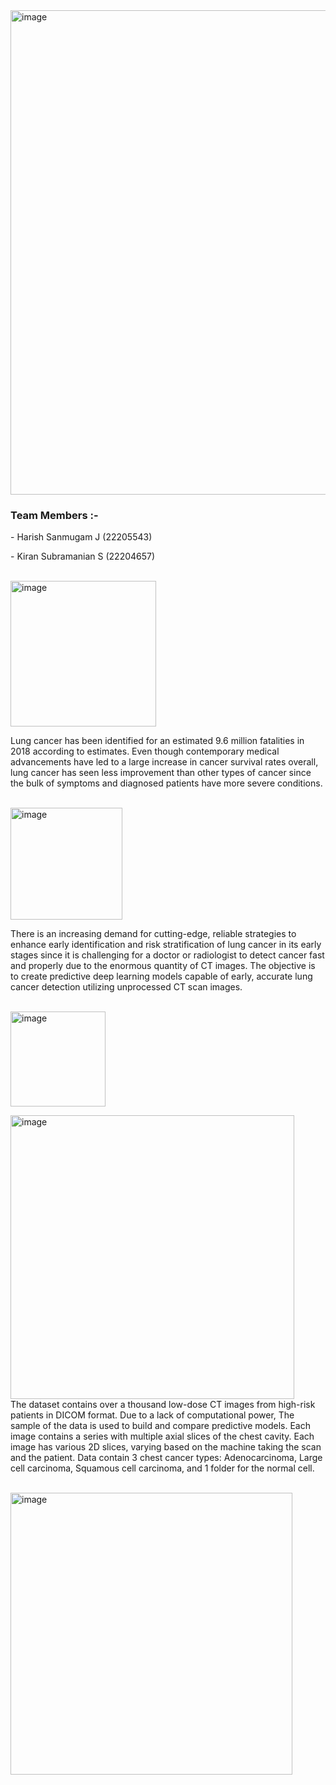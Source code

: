 <img width="775" alt="image" src="https://github.com/ACM40960/project-microbot30/assets/52736762/af071ba0-1374-4e8a-9f53-6e3f7fda929a">
<h3>Team Members :-</h3>
<p>  - Harish Sanmugam J (22205543)</p>
<p>  - Kiran Subramanian S (22204657)</p>
<br>
<img width="233" alt="image" src="https://github.com/ACM40960/project-microbot30/assets/52736762/2a9adf26-48e9-4d13-87fc-c230e065da0d">
<p>Lung cancer has been identified for an estimated 9.6 million fatalities in 2018 according to estimates. Even though contemporary medical advancements have led to a large increase in cancer survival rates overall, lung cancer has seen less improvement than other types of cancer since the bulk of symptoms and diagnosed patients have more severe conditions.</p>
<br>
<img width="179" alt="image" src="https://github.com/ACM40960/project-microbot30/assets/52736762/2d4875ff-ce75-4427-a9aa-64fe49b62813">
<p>There is an increasing demand for cutting-edge, reliable strategies to enhance early identification and risk stratification of lung cancer in its early stages since it is challenging for a doctor or radiologist to detect cancer fast and properly due to the enormous quantity of CT images. The objective is to create predictive deep learning models capable of early, accurate lung cancer detection utilizing unprocessed CT scan images.</p>
<br>
<img width="152" alt="image" src="https://github.com/ACM40960/project-microbot30/assets/52736762/74b8951d-b9fe-4a58-8421-4101f7f42ee7">
<p>
  <img width="454" alt="image" src="https://github.com/ACM40960/project-microbot30/assets/52736762/540645cc-d04d-4db9-9d69-7d4f328146df">
  <br>
  The dataset contains over a thousand low-dose CT images from high-risk patients in DICOM format. Due to a lack of computational power, The sample of the data is used to build and compare predictive models. Each image contains a series with multiple axial slices of the chest cavity. Each image has various 2D slices, varying based on the machine taking the scan and the patient. Data contain 3 chest cancer types: Adenocarcinoma, Large cell carcinoma, Squamous cell carcinoma, and 1 folder for the normal cell.
</p>
<br>
<img width="451" alt="image" src="https://github.com/ACM40960/project-microbot30/assets/52736762/323343ee-c72a-4592-865c-623296de7c8c">

